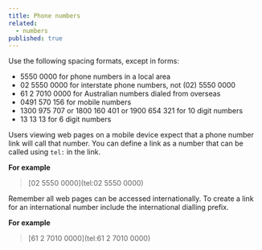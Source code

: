 ```yaml
---
title: Phone numbers
related: 
  - numbers
published: true
---
```


Use the following spacing formats, except in forms:

- 5550 0000 for phone numbers in a local area
- 02 5550 0000 for interstate phone numbers, not (02) 5550 0000 
- 61 2 7010 0000 for Australian numbers dialed from overseas
- 0491 570 156 for mobile numbers
- 1300 975 707 or 1800 160 401 or 1900 654 321 for 10 digit numbers
- 13 13 13 for 6 digit numbers

Users viewing web pages on a mobile device expect that a phone number link will call that number. You can define a link as a number that can be called using `tel:` in the link.

**For example**

> [02 5550 0000](tel:02 5550 0000)

Remember all web pages can be accessed internationally. To create a link for an international number include the international dialling prefix.

**For example**

> [61 2 7010 0000](tel:61 2 7010 0000)